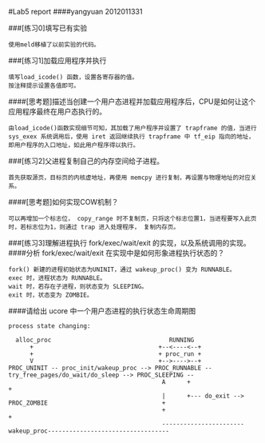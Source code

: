 #Lab5 report
####yangyuan 2012011331

###[练习0]填写已有实验
```
使用meld移植了以前实验的代码。
```

###[练习1]加载应用程序并执行
```
填写load_icode() 函数，设置各寄存器的值。
按注释提示设置各值即可。
```

####[思考题]描述当创建一个用户态进程并加载应用程序后，CPU是如何让这个应用程序最终在用户态执行的。
```
由load_icode()函数实现细节可知，其加载了用户程序并设置了 trapframe 的值，当进行 sys_exex 系统调用后，使用 iret 返回继续执行 trapframe 中 tf_eip 指向的地址，即用户程序的入口地址，如此用户程序得以执行。
```

###[练习2]父进程复制自己的内存空间给子进程。
```
首先获取源页，目标页的内核虚地址，再使用 memcpy 进行复制，再设置与物理地址的对应关系。
```

####[思考题]如何实现COW机制？
```
可以再增加一个标志位， copy_range 时不复制页，只将这个标志位置1，当进程要写入此页时，若标志位为1，则通过 trap 进入处理程序， 复制内存页。
```

###[练习3]理解进程执行 fork/exec/wait/exit 的实现，以及系统调用的实现。
####分析 fork/exec/wait/exit 在实现中是如何形象进程执行状态的？
```
fork() 新建的进程初始状态为UNINIT，通过 wakeup_proc() 变为 RUNNABLE。
exec 时，进程状态为 RUNNABLE。
wait 时，若存在子进程，则状态变为 SLEEPING。
exit 时，状态变为 ZOMBIE。
```

####请给出 ucore 中一个用户态进程的执行状态生命周期图
```
process state changing:
                                            
  alloc_proc                                 RUNNING
      +                                   +--<----<--+
      +                                   + proc_run +
      V                                   +-->---->--+ 
PROC_UNINIT -- proc_init/wakeup_proc --> PROC_RUNNABLE -- try_free_pages/do_wait/do_sleep --> PROC_SLEEPING --
                                           A      +                                                           +
                                           |      +--- do_exit --> PROC_ZOMBIE                                +
                                           +                                                                  + 
                                           -----------------------wakeup_proc----------------------------------
```